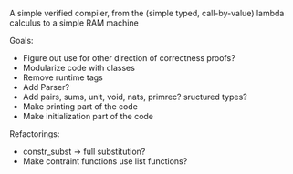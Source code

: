 A simple verified compiler, from the (simple typed, call-by-value) lambda calculus to a simple RAM machine

Goals:

- Figure out use for other direction of correctness proofs?
- Modularize code with classes
- Remove runtime tags
- Add Parser?
- Add pairs, sums, unit, void, nats, primrec? sructured types?
- Make printing part of the code
- Make initialization part of the code

Refactorings: 

- constr_subst -> full substitution?
- Make contraint functions use list functions?